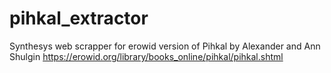 # pihkal_extractor
Synthesys web scrapper for erowid version of Pihkal by Alexander and Ann Shulgin
https://erowid.org/library/books_online/pihkal/pihkal.shtml
